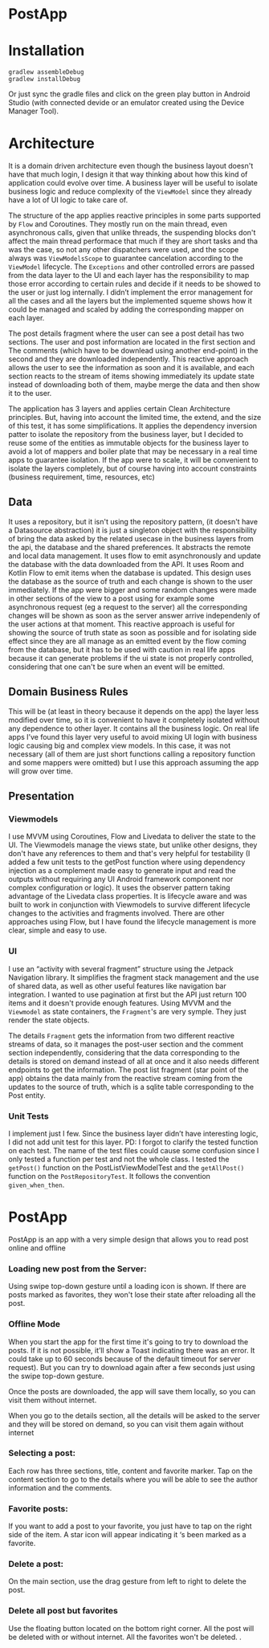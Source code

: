 # PostApp

# Installation

```
gradlew assembleDebug
gradlew installDebug
```
Or just sync the gradle files and click on the green play button in Android Studio 
(with connected devide or an emulator created using the Device Manager Tool).

# Architecture 

It is a domain driven architecture even though the business layout doesn't have that much login, I design it that way thinking about how this kind of application could evolve over time. A business layer will be useful to isolate business logic and reduce complexity of the `ViewModel` since they already have a lot of UI logic to take care of.  

The structure of the app applies reactive principles in some parts supported by `Flow` and Coroutines. They mostly run on the main thread, even asynchronous calls, given that unlike threads, the suspending blocks don't affect the main thread performace that much if they are short tasks and tha was the case, so not any other dispatchers were used, and the scope always was `ViewModelsScope` to guarantee cancelation according to the `ViewModel` lifecycle. The `Exceptions` and other controlled errors are passed from the data layer to the UI and each layer has the responsibility to map those error according to certain rules and decide if it needs to be showed to the user or just log internally. I didn’t implement the error management for all the cases and all the layers but the implemented squeme shows how it could be managed and scaled by adding the corresponding mapper on each layer.  

The post details fragment where the user can see a post detail has two sections. The user and post information are located in the first section and The comments (which have to be downlead using another end-point) in the second and they are downloaded independently. This  reactive approach allows the user to see the information as soon and it is available, and each section reacts to the stream of items showing immediately its update state instead of downloading both of them, maybe merge the data and then show it to the user.

The application has 3 layers and applies certain Clean Architecture principles. But, having into account the limited time, the extend, and the size of this test, it has some simplifications. It applies the dependency inversion patter to isolate the repository from the business layer, but I decided to reuse some of the entities as immutable objects for the business layer to avoid a lot of mappers and boiler plate that may be necessary in a real time apps to guarantee isolation. If the app were to scale, it will be convenient to isolate the layers completely, but of course having into account constraints (business requirement, time, resources, etc) 

## Data 

It uses a repository, but it isn't using the repository pattern, (it doesn't have a Datasource abstraction) it is just a singleton object with the responsibility of bring the data asked by the related usecase in the business layers from the api, the database and the shared preferences. It abstracts the remote and local data management. It uses flow to emit asynchronously and update the database with the data downloaded from the API. It uses Room and Kotlin Flow to emit items when the database is updated. This design uses the database as the source of truth and each change is shown to the user immediately. If the app were bigger and some random changes were made in other sections of the view to a post using for example some asynchronous request (eg a request to the server) all the corresponding changes will be shown as soon as the server answer arrive independenly of the user actions at that moment. This reactive approach is useful for showing the source of truth state as soon as possible and for isolating side effect since they are all manage as an emitted event by the flow coming from the database, but it has to be used with caution in real life apps because it can generate problems if the ui state is not properly controlled, considering that one can't be sure when an event will be emitted. 


## Domain Business Rules 

This will be (at least in theory because it depends on the app) the layer less modified over time, so it is convenient to have it completely isolated without any dependence to other layer. It contains all the business logic. On real life apps I’ve found this layer very useful to avoid mixing UI login with business logic causing big and complex view models. In this case, it was not necessary (all of them are just short functions calling a repository function and some mappers were omitted) but I use this approach assuming the app will grow over time. 

## Presentation

### Viewmodels 

I use MVVM using Coroutines, Flow and Livedata to deliver the state to the UI. The Viewmodels manage the views state, but unlike other designs, they don't have any references to them and that's very helpful for testability (I added a few unit tests to the getPost function where using dependency injection as a complement made easy to generate input and read the outputs without requiring any UI Android framework component nor complex configuration or logic). It uses the observer pattern taking advantage of the Livedata class properties. It is lifecycle aware and was built to work in conjunction with Viewmodels to survive different lifecycle changes to the activities and fragments involved. There are other approaches using Flow, but I have found the lifecycle management is more clear, simple and easy to use. 

### UI 

I use an “activity with several fragment” structure using the Jetpack Navigation library. It simplifies the fragment stack management and the use of shared data, as well as other useful features like navigation bar integration. I wanted to use pagination at first but the API just return 100 items and it doesn't provide enough features. Using MVVM and the `Viewmodel` as state containers, the `Fragment`'s are very symple. They just render the state objects. 

The details `Fragment` gets the information from two different reactive streams of data, so it manages the post-user section and the comment section independently, considering that the data corresponding to the details is stored on demand instead of all at once and it also needs different endpoints to get the information. The post list fragment (star point of the app) obtains the data mainly from the reactive stream coming from the updates to the source of truth, which is a sqlite table corresponding to the Post entity. 

### Unit Tests 

I implement just I few. Since the business layer didn’t have interesting logic, I did not add unit test for this layer. PD: I forgot to clarify the tested function on each test. The name of the test files could cause some confusion since I only tested a function per test and not the whole class. I tested the `getPost()` function on the PostListViewModelTest and the `getAllPost()` function on the `PostRepositoryTest`. It follows the convention `given_when_then`. 


# PostApp 

PostApp is an app with a very simple design that allows you to read post online and offline 

### Loading new post from the Server: 

Using swipe top-down gesture until a loading icon is shown. If there are posts marked as favorites, they won't lose their state after reloading all the post. 


### Offline Mode  

When you start the app for the first time it's going to try to download the posts. If it is not possible, it’ll show a Toast indicating there was an error. It could take up to 60 seconds because of the default timeout for server request). But you can try to download again after a few seconds just using the swipe top-down gesture.  

Once the posts are downloaded, the app will save them locally, so you can visit them without internet. 

When you go to the details section, all the details will be asked to the server and they will be stored on demand, so you can visit them again without internet

### Selecting a post:

Each row has three sections, title, content and favorite marker. Tap on the content section to go to the details where you will be able to see the author information and the comments. 

### Favorite posts: 

If you want to add a post to your favorite, you just have to tap on the right side of the item. A star icon will appear indicating it ‘s been marked as a favorite. 

### Delete a post:

On the main section, use the drag gesture from left to right to delete the post. 

### Delete all post but favorites 

Use the floating button located on the bottom right corner. All the post will be deleted with or without internet. All the favorites won't be deleted. . 
